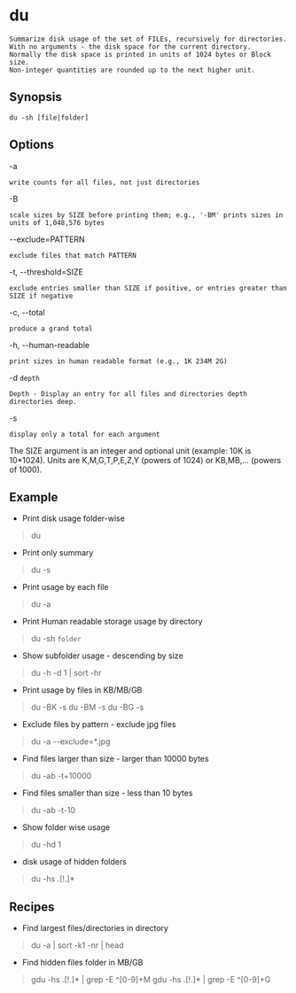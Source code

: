 # du

    Summarize disk usage of the set of FILEs, recursively for directories.
    With no arguments - the disk space for the current directory.
    Normally the disk space is printed in units of 1024 bytes or Block size.
    Non-integer quantities are rounded up to the next higher unit.

## Synopsis

`du -sh [file|folder]`

## Options

-a

    write counts for all files, not just directories

-B<SIZE>

    scale sizes by SIZE before printing them; e.g., '-BM' prints sizes in units of 1,048,576 bytes
--exclude=PATTERN

    exclude files that match PATTERN
-t, --threshold=SIZE

    exclude entries smaller than SIZE if positive, or entries greater than SIZE if negative
-c, --total

    produce a grand total
-h, --human-readable

    print sizes in human readable format (e.g., 1K 234M 2G)
-d `depth`

    Depth - Display an entry for all files and directories depth directories deep.
-s

    display only a total for each argument

The SIZE argument is an integer and optional unit (example: 10K is 10*1024).  Units are K,M,G,T,P,E,Z,Y  (powers  of  1024)  or  KB,MB,... (powers of 1000).

## Example

* Print disk usage folder-wise

> du

* Print only summary

> du -s

* Print usage by each file

> du -a

* Print Human readable storage usage by directory

> du -sh `folder`

* Show subfolder usage - descending by size

> du -h -d 1 | sort -hr

* Print usage by files in KB/MB/GB

> du -BK -s
> du -BM -s
> du -BG -s

* Exclude files by pattern - exclude jpg files

> du -a --exclude=*.jpg

* Find files larger than size - larger than 10000 bytes

> du -ab -t+10000

* Find files smaller than size - less than 10 bytes

> du -ab -t-10

* Show folder wise usage

> du -hd 1

* disk usage of hidden folders

> du -hs .[!.]*

## Recipes

* Find largest files/directories in directory

> du -a | sort -k1 -nr | head

* Find hidden files folder in MB/GB

> gdu -hs .[!.]* | grep -E ^[0-9]+M
> gdu -hs .[!.]* | grep -E ^[0-9]+G

